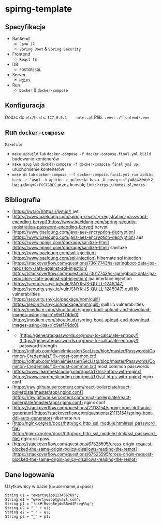 # spirng-template
## Specyfikacja
- Backend
  - `Java 17`
  - `Spring Boot` & `Spring Security`
- Frontend
  - `React TS`
- DB
  - `POSTGRESQL`
- Server
  - `Nginx`
- Run
  - `Docker` & `docker-compose`

## Konfiguracja
Dodać do `etc/hosts`: `127.0.0.1	notes.pl`
Pliki: `.env` i `./frontend/.env`
## Run `docker-compose`
`Makefile`:
- `make apbuild` `lub` `docker-compose -f docker-compose.final.yml build` budowanie kontenerów
- `make apup` `lub` `docker-compose -f docker-compose.final.yml up`   uruchomienie kontenerów
- `make db` `lub` `docker-compose --f docker-compose.final.yml run apdibi bash -c "psql -h apdibi -d pilewski-baza -U postgres"` połączenie z bazą danych `POSTGRES` przez konsolę
Link: `https://notes.pl/notes`
## Bibliografia
- [https://jwt.io/](https://jwt.io/) jwt
- [https://www.baeldung.com/spring-security-registration-password-encoding-bcrypt](https://www.baeldung.com/spring-security-registration-password-encoding-bcrypt) bcrypt
- [https://www.baeldung.com/java-aes-encryption-decryption](https://www.baeldung.com/java-aes-encryption-decryption) aes
- [https://www.npmjs.com/package/sanitize-html](https://www.npmjs.com/package/sanitize-html) sanitaze
- [https://www.baeldung.com/sql-injection](https://www.baeldung.com/sql-injection) hibernate sql injection
- [https://stackoverflow.com/questions/73617743/is-springboot-data-jpa-repository-safe-against-sql-injection](https://stackoverflow.com/questions/73617743/is-springboot-data-jpa-repository-safe-against-sql-injection) jpa interface injection
- [https://security.snyk.io/vuln/SNYK-JS-QUILL-1245047](https://security.snyk.io/vuln/SNYK-JS-QUILL-1245047) quill lib vulnerabilities
- [https://security.snyk.io/package/npm/quill](https://security.snyk.io/package/npm/quill) quill lib vulnerabilities
- [https://medium.com/shoutloudz/spring-boot-upload-and-download-images-using-jpa-b1c9ef174dc0](https://medium.com/shoutloudz/spring-boot-upload-and-download-images-using-jpa-b1c9ef174dc0)
- - [https://generatepasswords.org/how-to-calculate-entropy/](https://generatepasswords.org/how-to-calculate-entropy/) password strength
- [https://github.com/danielmiessler/SecLists/blob/master/Passwords/Common-Credentials/10k-most-common.txt](https://github.com/danielmiessler/SecLists/blob/master/Passwords/Common-Credentials/10k-most-common.txt) most common passwords
- [https://www.learnbestcoding.com/post/17/ssl-https-with-nginx](https://www.learnbestcoding.com/post/17/ssl-https-with-nginx) nginx conf
- [https://raw.githubusercontent.com/react-boilerplate/react-boilerplate/master/app/.nginx.conf](https://raw.githubusercontent.com/react-boilerplate/react-boilerplate/master/app/.nginx.conf) nginx conf
- [https://stackoverflow.com/questions/21113154/spring-boot-ddl-auto-generator](https://stackoverflow.com/questions/21113154/spring-boot-ddl-auto-generator) hibernate run
- [http://nginx.org/en/docs/http/ngx_http_ssl_module.html#ssl_password_file](http://nginx.org/en/docs/http/ngx_http_ssl_module.html#ssl_password_file) nginx ssl pass
- [https://stackoverflow.com/questions/67525595/cross-origin-request-blocked-the-same-origin-policy-disallows-reading-the-remot](https://stackoverflow.com/questions/67525595/cross-origin-request-blocked-the-same-origin-policy-disallows-reading-the-remot)

## Dane logowania
Użytkownicy w bazie (u=username,p=pass)

```
String u1 = "qwertyuiop123456789";
String e1 = "qwertyuiop@gmail.com";
String p1 = "!as#(Hseh5ejddBBvdSFseg%%g";
String u2 = "_" + u1;
String e2 = "_" + e1;
String p2 = "_" + p1;
```